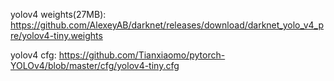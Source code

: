 yolov4 weights(27MB):
https://github.com/AlexeyAB/darknet/releases/download/darknet_yolo_v4_pre/yolov4-tiny.weights

yolov4 cfg:
https://github.com/Tianxiaomo/pytorch-YOLOv4/blob/master/cfg/yolov4-tiny.cfg
